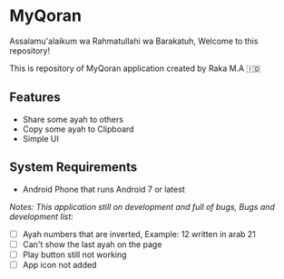# MyQoran

Assalamu'alaikum wa Rahmatullahi wa Barakatuh, Welcome to this repository!


This is repository of MyQoran application created by Raka M.A 🇮🇩

## Features

- Share some ayah to others
- Copy some ayah to Clipboard
- Simple UI

## System Requirements

* Android Phone that runs Android 7 or latest








_Notes:_
_This application still on development and full of bugs,
Bugs and development list:_

- [ ] Ayah numbers that are inverted, Example: 12 written in arab 21
- [ ] Can't show the last ayah on the page
- [ ] Play button still not working
- [ ] App icon not added
